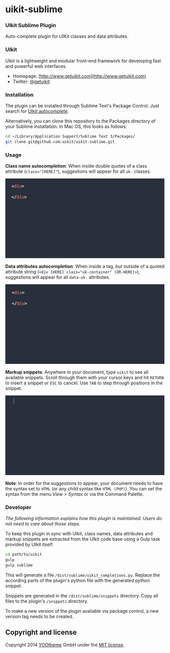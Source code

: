 uikit-sublime
=============

### UIkit Sublime Plugin

Auto-complete plugin for UIKit classes and data attributes.

### UIkit

UIkit is a lightweight and modular front-end framework for developing fast and powerful web interfaces.

* Homepage: [http://www.getuikit.com](http://www.getuikit.com)
* Twitter: [@getuikit](http://twitter.com/getuikit)

### Installation

The plugin can be installed through Sublime Text's Package Control. Just search for [UIkit autocomplete](https://sublime.wbond.net/packages/UIkit%20autocomplete).

Alternatively, you can clone this repository to the Packages directory of your Sublime installation. In Mac OS, this looks as follows:

```bash
cd ~/Library/Application Support/Sublime Text 3/Packages/
git clone git@github.com:uikit/uikit-sublime.git
```

### Usage

**Class name autocompletion**: When inside double quotes of a class attribute (`class="[HERE]"`), suggestions will appear for all `uk-` classes.

![animation of class autocompletion](gif/classes.gif)

**Data attributes autocompletion**: When inside a tag, but outside of a quoted attribute string (`<div [HERE] class="uk-container" [OR-HERE]>`), suggestions will appear for all `data-uk-` attributes.

![animation of data attributes autocompletion](gif/data.gif)

**Markup snippets**: Anywhere in your document, type `uikit` to see all available snippets. Scroll through them with your cursor keys and hit `RETURN` to insert a snippet or `ESC` to cancel. Use `TAB` to step through positions in the snippet.

![animation of markup snippets](gif/snippets.gif)

**Note**: In order for the suggestions to appear, your document needs to have the syntax set to `HTML` (or any child syntax like `HTML (PHP)`). You can set the syntax from the menu *View > Syntax* or via the Command Palette.

### Developer

*The following information explains how this plugin is maintained. Users do not need to care about those steps.*

To keep this plugin in sync with UIkit, class names, data attributes and markup snippets are extracted from the UIkit code base using a Gulp task provided by UIkit itself.

```bash
cd path/to/uikit
gulp
gulp sublime
```

This will generate a file `/dist/sublime/uikit_completions.py`. Replace the according parts of the plugin's python file with the generated python snippet.

Snippets are generated in the `/dist/sublime/snippets` directory. Copy all files to the plugin's `/snippets` directory.

To make a new version of the plugin available via package control, a new version tag needs to be created.

## Copyright and license

Copyright 2014 [YOOtheme](http://www.yootheme.com) GmbH under the [MIT license](LICENSE.md).
